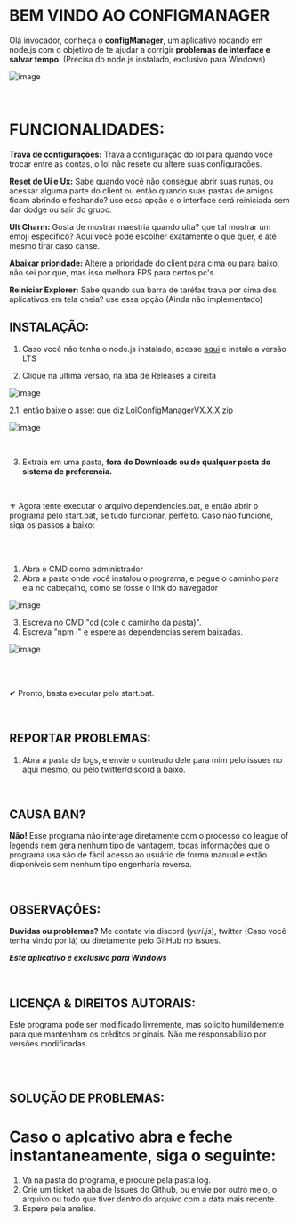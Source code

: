 # BEM VINDO AO CONFIGMANAGER

Olá invocador, conheça o **configManager**, um aplicativo rodando em node.js com o objetivo de te ajudar a corrigir **problemas de interface e salvar tempo**. 
(Precisa do node.js instalado, exclusivo para Windows)

![image](https://github.com/YuriXbr/LoLConfigManager/assets/56856513/31c8a545-77ee-42da-9cba-c1371e5c67c0)


<br>

# FUNCIONALIDADES:
**Trava de configurações:** Trava a configuração do lol para quando você trocar entre as contas, o lol não resete ou altere suas configurações.

**Reset de Ui e Ux:** Sabe quando você não consegue abrir suas runas, ou acessar alguma parte do client ou então quando suas pastas de amigos ficam abrindo e fechando? use essa opção e o interface será reiniciada sem dar dodge ou sair do grupo.

**Ult Charm:** Gosta de mostrar maestria quando ulta? que tal mostrar um emoji especifico? Aqui você pode escolher exatamente o que quer, e até mesmo tirar caso canse.

**Abaixar prioridade:** Altere a prioridade do client para cima ou para baixo, não sei por que, mas isso melhora FPS para certos pc's.

**Reiniciar Explorer:** Sabe quando sua barra de taréfas trava por cima dos aplicativos em tela cheia? use essa opção (Ainda não implementado)

## INSTALAÇÃO:
1. Caso você não tenha o node.js instalado, acesse [aqui](https://nodejs.org/pt-br) e instale a versão LTS

2. Clique na ultima versão, na aba de Releases a direita

![image](https://github.com/YuriXbr/LoLConfigManager/assets/56856513/fc15bc01-27ad-4c4c-b961-be0291625e54)

2.1. então baixe o asset que diz LolConfigManagerVX.X.X.zip

![image](https://github.com/YuriXbr/LoLConfigManager/assets/56856513/c62d4931-c948-48ec-b128-9790811077b5)

<br>

3. Extraia em uma pasta, **fora do Downloads ou de qualquer pasta do sistema de preferencia.**
<br>

⚜ Agora tente executar o arquivo dependencies.bat, e então abrir o programa pelo start.bat, se tudo funcionar, perfeito. Caso não funcione, siga os passos a baixo:

<br>
<br>

1. Abra o CMD como administrador
2. Abra a pasta onde você instalou o programa, e pegue o caminho para ela no cabeçalho, como se fosse o link do navegador

![image](https://github.com/YuriXbr/LoLConfigManager/assets/56856513/5f451f6c-eb86-4a4c-8ac5-0a109a35bb6f)

3. Escreva no CMD "cd (cole o caminho da pasta)".
4. Escreva "npm i" e espere as dependencias serem baixadas.

![image](https://github.com/YuriXbr/LoLConfigManager/assets/56856513/170cf6c4-30a6-49d9-897d-0c0e2e3ba7d5)

<br>
<br>

 ✔ Pronto, basta executar pelo start.bat.

<br>

## REPORTAR PROBLEMAS:

1. Abra a pasta de logs, e envie o conteudo dele para mim pelo issues no aqui mesmo, ou pelo twitter/discord a baixo.

<br>

## CAUSA BAN?

**Não!** Esse programa não interage diretamente com o processo do league of legends nem gera nenhum tipo de vantagem, todas informações que o programa usa são de fácil acesso ao usuário de forma manual e estão disponíveis sem nenhum tipo engenharia reversa.

<br>

## OBSERVAÇÔES:

**Duvidas ou problemas?** Me contate via discord (*yuri.js*), twitter (Caso você tenha vindo por lá) ou diretamente pelo GitHub no issues.

***Este aplicativo é exclusivo para Windows***

<br>

## LICENÇA & DIREITOS AUTORAIS:

Este programa pode ser modificado livremente, mas solicito humildemente  para que mantenham os créditos originais. Não me responsabilizo por versões modificadas.

<br>
<br>

## SOLUÇÃO DE PROBLEMAS:
# Caso o aplcativo abra e feche instantaneamente, siga o seguinte:

1. Vá na pasta do programa, e procure pela pasta log.
2. Crie um ticket na aba de Issues do Github, ou envie por outro meio, o arquivo ou tudo que tiver dentro do arquivo com a data mais recente.
3. Espere pela analise.
